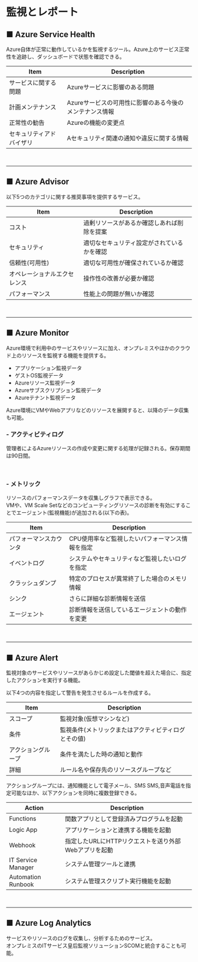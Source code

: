 # 監視とレポート

## ■ Azure Service Health

Azure自体が正常に動作しているかを監視するツール。Azure上のサービス正常性を追跡し、ダッシュボードで状態を確認できる。

| Item                     | Description                                             |
| ------------------------ | ------------------------------------------------------- |
| サービスに関する問題     | Azureサービスに影響のある問題                           |
| 計画メンテナンス         | Azureサービスの可用性に影響のある今後のメンテナンス情報 |
| 正常性の勧告             | Azureの機能の変更点                                     |
| セキュリティアドバイザリ | Aセキュリティ関連の通知や違反に関する情報               |

<br>

***

## ■ Azure Advisor

以下5つのカテゴリに関する推奨事項を提供するサービス。

| Item                         | Description                                |
| ---------------------------- | ------------------------------------------ |
| コスト                       | 過剰リソースがあるか確認しあれば削除を提案 |
| セキュリティ                 | 適切なセキュリティ設定がされているかを確認 |
| 信頼性(可用性)               | 適切な可用性が確保されているか確認         |
| オペレーショナルエクセレンス | 操作性の改善が必要か確認                   |
| パフォーマンス               | 性能上の問題が無いか確認                   |

<br>

***

## ■ Azure Monitor

Azure環境で利用中のサービスやリソースに加え、オンプレミスやほかのクラウド上のリソースを監視する機能を提供する。

- アプリケーション監視データ
- ゲストOS監視データ
- Azureリソース監視データ
- Azureサブスクリプション監視データ
- Azureテナント監視データ

Azure環境にVMやWebアプリなどのリソースを展開すると、以降のデータ収集も可能。

### - **アクティビティログ**

管理者によるAzureリソースの作成や変更に関する処理が記録される。保存期間は90日間。

<br>

### - **メトリック**

リソースのパフォーマンスデータを収集しグラフで表示できる。  
VMや、VM Scale Setなどのコンピューティングリソースの診断を有効にすることでエージェント(監視機能)が追加される(以下の表)。

| Item                   | Description                                     |
| ---------------------- | ----------------------------------------------- |
| パフォーマンスカウンタ | CPU使用率など監視したいパフォーマンス情報を指定 |
| イベントログ           | システムやセキュリティなど監視したいログを指定  |
| クラッシュダンプ       | 特定のプロセスが異常終了した場合のメモリ情報    |
| シンク                 | さらに詳細な診断情報を送信                      |
| エージェント           | 診断情報を送信しているエージェントの動作を変更  |

<br>

***

## ■ Azure Alert

監視対象のサービスやリソースがあらかじめ設定した閾値を超えた場合に、指定したアクションを実行する機能。

以下4つの内容を指定して警告を発生させるルールを作成する。

| Item               | Description                                          |
| ------------------ | ---------------------------------------------------- |
| スコープ           | 監視対象(仮想マシンなど)                             |
| 条件               | 監視条件(メトリックまたはアクティビティログとその値) |
| アクショングループ | 条件を満たした時の通知と動作                         |
| 詳細               | ルール名や保存先のリソースグループなど               |

アクショングループには、通知機能として電子メール、SMS
SMS,音声電話を指定可能なほか、以下アクションを同時に複数登録できる。

| Action             | Description                                          |
| ------------------ | ---------------------------------------------------- |
| Functions          | 関数アプリとして登録済みプログラムを起動             |
| Logic App          | アプリケーションと連携する機能を起動                 |
| Webhook            | 指定したURLにHTTPリクエストを送り外部Webアプリを起動 |
| IT Service Manager | システム管理ツールと連携                             |
| Automation Runbook | システム管理スクリプト実行機能を起動                 |

<br>

***

## ■ Azure Log Analytics

サービスやリソースのログを収集し、分析するためのサービス。  
オンプレミスのITサービス皇后監視ソリューションSCOMと統合することも可能。